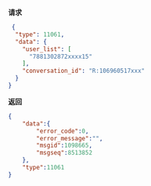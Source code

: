 ﻿**请求**
```json
 {
  "type": 11061,
  "data": {
    "user_list": [
      "7881302872xxxx15"
    ],
    "conversation_id": "R:106960517xxx"
  }
}
```


**返回**

```json
{
	"data":{
		"error_code":0,
		"error_message":"",
		"msgid":1098665,
		"msgseq":8513852
	},
	"type":11061
}
```



